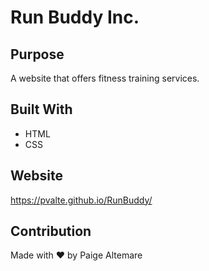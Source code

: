 # Run Buddy Inc.

## Purpose
A website that offers fitness training services.

## Built With
* HTML
* CSS

## Website
https://pvalte.github.io/RunBuddy/

## Contribution
Made with ❤️ by Paige Altemare
